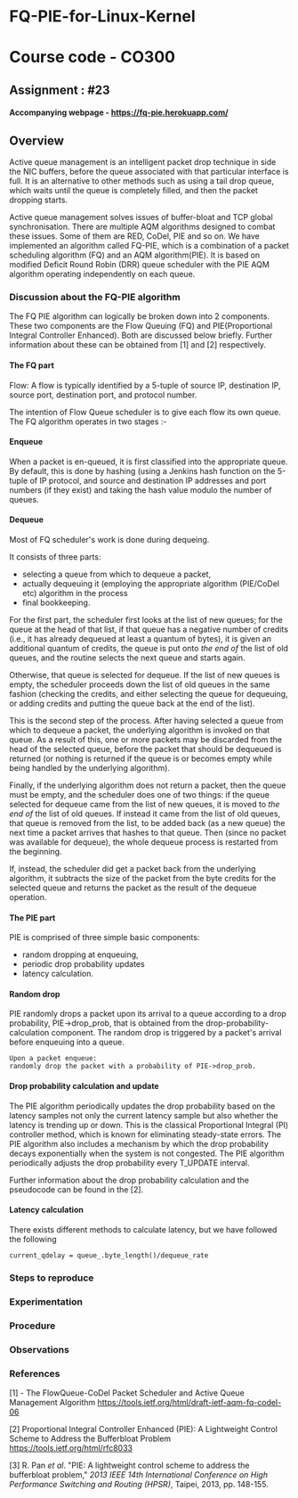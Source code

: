 # FQ-PIE-for-Linux-Kernel

# Course code - CO300

## Assignment : #23

#### Accompanying webpage - https://fq-pie.herokuapp.com/


## Overview

Active queue management is an intelligent packet drop technique in side the NIC buffers, before the queue associated with that particular interface is full. It is an alternative to other methods such as using a tail drop queue, which waits until the queue is completely filled, and then the packet dropping starts.

Active queue management solves issues of buffer-bloat and TCP global synchronisation. There are multiple AQM algorithms designed to combat these issues. Some of them are RED, CoDel, PIE and so on. We have implemented an algorithm called FQ-PIE, which is a combination of a packet scheduling algorithm (FQ) and an AQM algorithm(PIE). It is based on modified Deficit Round Robin (DRR) queue scheduler with the PIE AQM algorithm operating independently on each queue.


### Discussion about the FQ-PIE algorithm
The FQ PIE algorithm can logically be broken down into 2 components. These two components are the Flow Queuing (FQ) and PIE(Proportional Integral Controller Enhanced). Both are discussed below  briefly. Further information about these can be obtained from [1] and [2] respectively.


#### The FQ part
  
Flow: A flow is typically identified by a 5-tuple of source IP, destination IP, source port, destination port, and protocol number.

The intention of Flow Queue scheduler is to give each  flow its own queue. The FQ algorithm operates in two stages :-

#### [](https://github.com/gautamramk/FQ-PIE-for-Linux-Kernel/tree/master/Notes#enqueue)Enqueue

When a packet is en-queued, it is first classified into the appropriate queue. By default, this is done by hashing (using a Jenkins hash function on the 5-tuple of IP protocol, and source and destination IP addresses and port numbers (if they exist) and taking the hash value modulo the number of queues.

####  [](https://github.com/gautamramk/FQ-PIE-for-Linux-Kernel/tree/master/Notes#dequeue)Dequeue
Most of FQ scheduler's work is done during dequeing.

It consists of three parts:

-   selecting a queue from which to dequeue a packet,
-   actually dequeuing it (employing the appropriate algorithm (PIE/CoDel etc) algorithm in the process
-   final bookkeeping.

For the first part, the scheduler first looks at the list of new queues; for the queue at the head of that list, if that queue has a negative number of credits (i.e., it has already dequeued at least a quantum of bytes), it is given an additional quantum of credits, the queue is put onto  _the end of_  the list of old queues, and the routine selects the next queue and starts again.

Otherwise, that queue is selected for dequeue. If the list of new queues is empty, the scheduler proceeds down the list of old queues in the same fashion (checking the credits, and either selecting the queue for dequeuing, or adding credits and putting the queue back at the end of the list).

This is the second step of the process. After having selected a queue from which to dequeue a packet, the underlying algorithm is invoked on that queue. As a result of this, one or more packets may be discarded from the head of the selected queue, before the packet that should be dequeued is returned (or nothing is returned if the queue is or becomes empty while being handled by the underlying algorithm).

Finally, if the underlying algorithm does not return a packet, then the queue must be empty, and the scheduler does one of two things: if the queue selected for dequeue came from the list of new queues, it is moved to  _the end of_  the list of old queues. If instead it came from the list of old queues, that queue is removed from the list, to be added back (as a new queue) the next time a packet arrives that hashes to that queue. Then (since no packet was available for dequeue), the whole dequeue process is restarted from the beginning.

If, instead, the scheduler  did get a packet back from the underlying algorithm, it subtracts the size of the packet from the byte credits for the selected queue and returns the packet as the result of the dequeue operation.


#### The PIE part

PIE is comprised of three simple basic components: 
 - random dropping at enqueuing,  
 - periodic drop probability updates
 - latency calculation.

#### Random drop
PIE randomly drops a packet upon its arrival to a queue according to a drop probability, 
PIE->drop_prob, that is obtained from the drop-probability-calculation component. The random drop is triggered by a packet's arrival before enqueuing into a queue.

    Upon a packet enqueue: 
    randomly drop the packet with a probability of PIE->drop_prob.

#### Drop probability calculation and update

The PIE algorithm periodically updates the drop probability based on the latency samples not only the current latency sample but also whether the latency is trending up or down. This is the classical Proportional Integral (PI) controller method, which is known for eliminating steady-state errors. The PIE algorithm also includes a mechanism by which the drop probability decays exponentially when the system is not congested. The PIE algorithm periodically adjusts the drop probability every T_UPDATE interval. 

Further information about the drop probability calculation and the pseudocode can be found in the [2].

#### Latency calculation

There exists different methods to calculate latency, but we have followed the following 

    current_qdelay = queue_.byte_length()/dequeue_rate


### Steps to reproduce

### Experimentation

### Procedure

### Observations

### References

[1] -  The FlowQueue-CoDel Packet Scheduler and Active Queue Management Algorithm 		  https://tools.ietf.org/html/draft-ietf-aqm-fq-codel-06

[2]  Proportional Integral Controller Enhanced (PIE): A Lightweight Control Scheme to Address the Bufferbloat Problem
https://tools.ietf.org/html/rfc8033

[3] R. Pan _et al_. "PIE: A lightweight control scheme to address the bufferbloat problem," _2013 IEEE 14th International Conference on High Performance Switching and Routing (HPSR)_, Taipei, 2013, pp. 148-155.  







